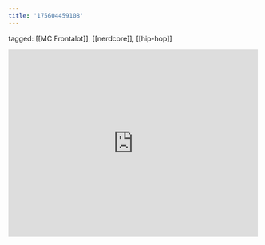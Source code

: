 ```yaml
---
title: '175604459108'
---
```

tagged: [[MC Frontalot]], [[nerdcore]], [[hip-hop]]
<iframe allow="accelerometer; autoplay; clipboard-write; encrypted-media; gyroscope; picture-in-picture" allowfullscreen="" frameborder="0" height="375" id="youtube_iframe" src="https://www.youtube.com/embed/5FNz8ZsFxgM?feature=oembed&amp;enablejsapi=1&amp;origin=https://safe.txmblr.com&amp;wmode=opaque" width="500"></iframe>